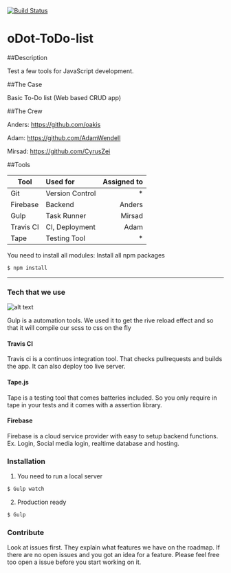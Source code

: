 [![Build Status](https://travis-ci.org/AdamWendell/oDot-ToDo-list.svg?branch=master)](https://travis-ci.org/AdamWendell/oDot-ToDo-list)
# oDot-ToDo-list

##Description

Test a few tools for JavaScript development.

##The Case

Basic To-Do list (Web based CRUD app)

##The Crew

Anders: https://github.com/oakis

Adam: https://github.com/AdamWendell

Mirsad: https://github.com/CyrusZei

##Tools

| Tool          | Used for        | Assigned to |
| ------------- |:----------------| -----------:|
| Git           | Version Control | *           |
| Firebase      | Backend					| Anders			|
| Gulp					| Task Runner			| Mirsad			|
| Travis CI 		| CI, Deployment  | Adam				|
| Tape					| Testing Tool 		| *						|



You need to install all modules:
Install all npm packages
```sh
$ npm install
```


---------------------
### Tech that we use
![alt text](https://img.stackshare.io/service/844/iruTC031.png "Logo Title Text 1")

Gulp is a automation tools. We used it to get the rive reload effect and so that it will compile our scss to css on the fly

#### Travis CI

Travis ci is a continuos integration tool. That checks pullrequests and builds the app. It can also deploy too live server. 

#### Tape.js

Tape is a testing tool that comes batteries included. So you only require in tape in your tests and it comes with a assertion library.


#### Firebase

Firebase is a cloud service provider with easy to setup backend functions. Ex. Login, Social media login, realtime database and hosting.

### Installation


1. You need to run a local server
```sh
$ Gulp watch
```
2. Production ready
```sh
$ Gulp
```

### Contribute

Look at issues first. They explain what features we have on the roadmap. If there are no open issues and you got an idea for a feature. Please feel free too open a issue before you start working on it.
